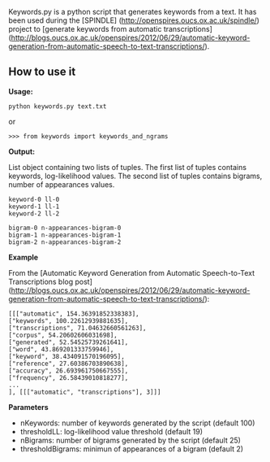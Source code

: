Keywords.py is a python script that generates keywords from a text. 
It has been used during the [SPINDLE] 
(http://openspires.oucs.ox.ac.uk/spindle/) project to [generate keywords
 from automatic transcriptions] 
(http://blogs.oucs.ox.ac.uk/openspires/2012/06/29/automatic-keyword-generation-from-automatic-speech-to-text-transcriptions/).
 


## How to use it

**Usage:** 
    
    python keywords.py text.txt

or 

    >>> from keywords import keywords_and_ngrams

**Output:**

List object containing two lists of tuples. The first list of tuples contains keywords, log-likelihood values. The second list of tuples contains bigrams, number of appearances values. 

    keyword-0 ll-0
    keyword-1 ll-1
    keyword-2 ll-2
    
    bigram-0 n-appearances-bigram-0
    bigram-1 n-appearances-bigram-1
    bigram-2 n-appearances-bigram-2

**Example**

From the [Automatic Keyword Generation from Automatic Speech-to-Text Transcriptions blog post] (http://blogs.oucs.ox.ac.uk/openspires/2012/06/29/automatic-keyword-generation-from-automatic-speech-to-text-transcriptions/):

    [[["automatic", 154.36391852338383], 
    ["keywords", 100.22612939881635], 
    ["transcriptions", 71.04632660561263], 
    ["corpus", 54.20602606031698], 
    ["generated", 52.54525739261641], 
    ["word", 43.869201333759946], 
    ["keyword", 38.434091570196095], 
    ["reference", 27.60386703890638], 
    ["accuracy", 26.693961750667555], 
    ["frequency", 26.58439010818277], 
    ...
    ], [[["automatic", "transcriptions"], 3]]]



**Parameters**

- nKeywords: number of keywords generated by the script (default 100)
- thresholdLL: log-likelihood value threshold (default 19)
- nBigrams: number of bigrams generated by the script (default 25)
- thresholdBigrams: minimun of appearances of a bigram (default 2)
